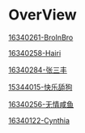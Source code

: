 # OverView

[16340261-BroInBro](https://xwy27.github.io/Software-Analysis-and-Design/software-analysis-hw-final/)

[16340258-Hairi ]()

[16340284-张三丰](https://blog.csdn.net/zhangshanfeng_/article/details/93652230)

[15344015-快乐舔狗]()

[16340256-无情咸鱼]()

[16340122-Cynthia]()
